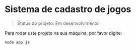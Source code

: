 <h1>Sistema de cadastro de jogos</h1>

>Status do projeto: Em desenvolvimento

Para rodar este projeto na sua máquina, por favor digite:

```
node app.js
```

